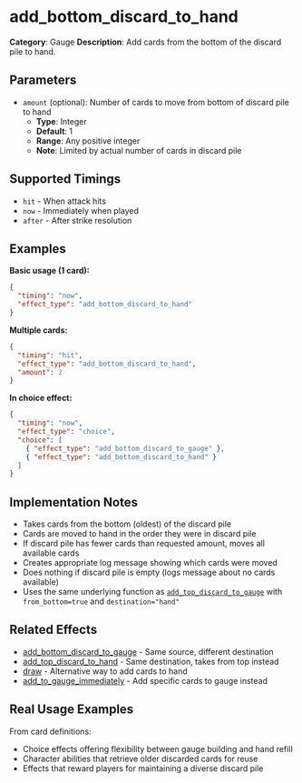 # add_bottom_discard_to_hand

**Category**: Gauge
**Description**: Add cards from the bottom of the discard pile to hand.

## Parameters

- `amount` (optional): Number of cards to move from bottom of discard pile to hand
  - **Type**: Integer
  - **Default**: 1
  - **Range**: Any positive integer
  - **Note**: Limited by actual number of cards in discard pile

## Supported Timings

- `hit` - When attack hits
- `now` - Immediately when played
- `after` - After strike resolution

## Examples

**Basic usage (1 card):**
```json
{
  "timing": "now",
  "effect_type": "add_bottom_discard_to_hand"
}
```

**Multiple cards:**
```json
{
  "timing": "hit",
  "effect_type": "add_bottom_discard_to_hand",
  "amount": 2
}
```

**In choice effect:**
```json
{
  "timing": "now",
  "effect_type": "choice",
  "choice": [
    { "effect_type": "add_bottom_discard_to_gauge" },
    { "effect_type": "add_bottom_discard_to_hand" }
  ]
}
```

## Implementation Notes

- Takes cards from the bottom (oldest) of the discard pile
- Cards are moved to hand in the order they were in discard pile
- If discard pile has fewer cards than requested amount, moves all available cards
- Creates appropriate log message showing which cards were moved
- Does nothing if discard pile is empty (logs message about no cards available)
- Uses the same underlying function as [`add_top_discard_to_gauge`](add_top_discard_to_gauge.md) with `from_bottom=true` and `destination="hand"`

## Related Effects

- [add_bottom_discard_to_gauge](add_bottom_discard_to_gauge.md) - Same source, different destination
- [add_top_discard_to_hand](../cards/add_top_discard_to_hand.md) - Same destination, takes from top instead
- [draw](../cards/draw.md) - Alternative way to add cards to hand
- [add_to_gauge_immediately](add_to_gauge_immediately.md) - Add specific cards to gauge instead

## Real Usage Examples

From card definitions:
- Choice effects offering flexibility between gauge building and hand refill
- Character abilities that retrieve older discarded cards for reuse
- Effects that reward players for maintaining a diverse discard pile
